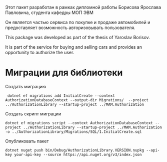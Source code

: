 Этот пакет разработан в рамках дипломной работы Борисова Ярослава Павловича, студента кафедры МОП ЭВМ

Он является частью сервиса по покупке и продаже автомобилей и предоставляет возможность авторизовывать пользователя.

This package was developed as part of the thesis of Yaroslav Borisov.

It is part of the service for buying and selling cars and provides an opportunity to authorize the user.

# Миграции для библиотеки

Создать миграцию
``` shell
 dotnet ef migrations add InitialCreate --context AuthorizationDatabaseContext --output-dir Migrations/  --project ../AuthorizationLibrary --startup-project ../MAM.Authorization
```
Создать скрипт миграции
``` shell
dotnet ef migrations script --context AuthorizationDatabaseContext --project ../AuthorizationLibrary --startup-project ../MAM.Authorization  -o ../AuthorizationLibrary/Migrations/SQL/1.InitialCreate.sql
```
Опубликовать пакет
```shell
dotnet nuget push bin/Debug/AuthorizationLibrary.VERSION.nupkg --api-key your-api-key --source https://api.nuget.org/v3/index.json
```